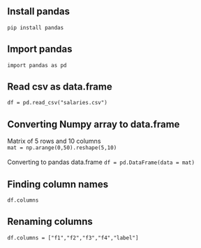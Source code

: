 ## Install pandas

`pip install pandas`

## Import pandas

`import pandas as pd`

## Read csv as data.frame

`df = pd.read_csv("salaries.csv")`

## Converting Numpy array to data.frame

Matrix of 5 rows and 10 columns
<br>
`mat = np.arange(0,50).reshape(5,10)`
<br>
<br>
Converting to pandas data.frame
`df = pd.DataFrame(data = mat)`

## Finding column names

`df.columns`

## Renaming columns

`df.columns = ["f1","f2","f3","f4","label"]`
